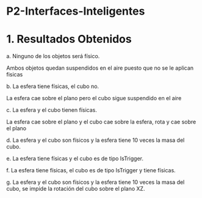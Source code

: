# P2-Interfaces-Inteligentes

# 1. Resultados Obtenidos

a. Ninguno de los objetos será físico.

Ambos objetos quedan suspendidos en el aire puesto que no se le aplican fisicas

b. La esfera tiene físicas, el cubo no.

La esfera cae sobre el plano pero el cubo sigue suspendido en el aire

c. La esfera y el cubo tienen físicas.

La esfera cae sobre el plano y el cubo cae sobre la esfera, rota y cae sobre el plano

d. La esfera y el cubo son físicos y la esfera tiene 10 veces la masa del cubo.



e. La esfera tiene físicas y el cubo es de tipo IsTrigger.



f. La esfera tiene físicas, el cubo es de tipo IsTrigger y tiene físicas.



g. La esfera y el cubo son físicos y la esfera tiene 10 veces la masa del cubo, se impide la rotación del cubo sobre el plano XZ.
